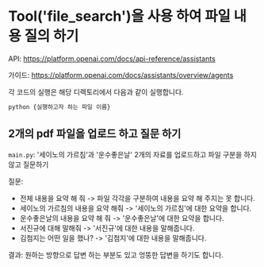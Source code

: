 # Tool('file_search')을 사용 하여 파일 내용 질의 하기

API: <https://platform.openai.com/docs/api-reference/assistants>

가이드: <https://platform.openai.com/docs/assistants/overview/agents>

각 코드의 실행은 해당 디렉토리에서 다음과 같이 실행합니다.

```bash
python {실행하고자 하는 파일 이름}
```

## 2개의 pdf 파일을 업로드 하고 질문 하기

`main.py`: '세이노의 가르침'과 '운수좋은날' 2개의 자료를 업로드하고 파일 구분을 하지 않고 질문하기

질문:

- 전체 내용을 요약 해 줘 -> 파일 각각을 구분하여 내용을 요약 해 주지는 못 합니다.
- 세이노의 가르침의 내용을 요약 해줘 -> '세이노의 가르침'에 대한 요약을 합니다.
- 운수좋은날의 내용을 요약 해 줘 -> '운수좋은날'에 대한 요약을 합니다.
- 서진규에 대해 말해줘 -> '서진규'에 대한 내용을 말해줍니다.
- 김첨지는 어떤 일을 했나? -> '김첨지'에 대한 내용을 말해줍니다.

결과: 원하는 방향으로 답변 하는 부분도 있고 엉뚱한 답변을 하기도 합니다.
